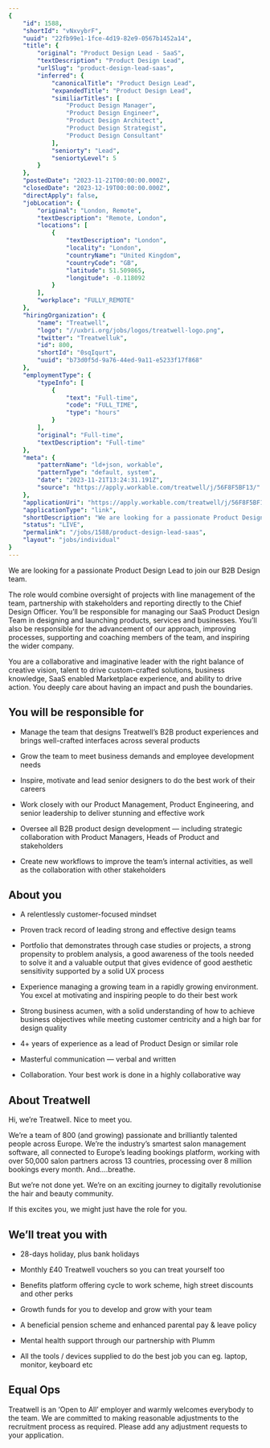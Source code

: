 ```yaml
---
{
	"id": 1588,
	"shortId": "vNxvybrF",
	"uuid": "22fb99e1-1fce-4d19-82e9-0567b1452a14",
	"title": {
		"original": "Product Design Lead - SaaS",
		"textDescription": "Product Design Lead",
		"urlSlug": "product-design-lead-saas",
		"inferred": {
			"canonicalTitle": "Product Design Lead",
			"expandedTitle": "Product Design Lead",
			"similiarTitles": [
				"Product Design Manager",
				"Product Design Engineer",
				"Product Design Architect",
				"Product Design Strategist",
				"Product Design Consultant"
			],
			"seniorty": "Lead",
			"seniortyLevel": 5
		}
	},
	"postedDate": "2023-11-21T00:00:00.000Z",
	"closedDate": "2023-12-19T00:00:00.000Z",
	"directApply": false,
	"jobLocation": {
		"original": "London, Remote",
		"textDescription": "Remote, London",
		"locations": [
			{
				"textDescription": "London",
				"locality": "London",
				"countryName": "United Kingdom",
				"countryCode": "GB",
				"latitude": 51.509865,
				"longitude": -0.118092
			}
		],
		"workplace": "FULLY_REMOTE"
	},
	"hiringOrganization": {
		"name": "Treatwell",
		"logo": "//uxbri.org/jobs/logos/treatwell-logo.png",
		"twitter": "Treatwelluk",
		"id": 800,
		"shortId": "0sqIqurt",
		"uuid": "b73d0f5d-9a76-44ed-9a11-e5233f17f868"
	},
	"employmentType": {
		"typeInfo": [
			{
				"text": "Full-time",
				"code": "FULL_TIME",
				"type": "hours"
			}
		],
		"original": "Full-time",
		"textDescription": "Full-time"
	},
	"meta": {
		"patternName": "ld+json, workable",
		"patternType": "default, system",
		"date": "2023-11-21T13:24:31.191Z",
		"source": "https://apply.workable.com/treatwell/j/56F8F5BF13/"
	},
	"applicationUri": "https://apply.workable.com/treatwell/j/56F8F5BF13/apply/",
	"applicationType": "link",
	"shortDescription": "We are looking for a passionate Product Design Lead to join our B2B Design team. The role would combine oversight of projects with line management of the team, partnership with stakeholders and",
	"status": "LIVE",
	"permalink": "/jobs/1588/product-design-lead-saas",
	"layout": "jobs/individual"
}
---
```

<p>We are looking for a passionate Product Design Lead to join our B2B Design team.&nbsp;</p><p>The role would combine oversight of projects with line management of the team, partnership with stakeholders and reporting directly to the Chief Design Officer. You’ll be responsible for managing our SaaS Product Design Team in designing and launching products, services and businesses. You’ll also be responsible for the advancement of our approach, improving processes, supporting and coaching members of the team, and inspiring the wider company.&nbsp;</p><p>You are a collaborative and imaginative leader with the right balance of creative vision, talent to drive custom-crafted solutions, business knowledge, SaaS enabled Marketplace experience, and ability to drive action. You deeply care about having an impact and push the boundaries.</p><h2>You will be responsible for</h2><ul><li><p>Manage the team that designs Treatwell’s B2B product experiences and brings well-crafted interfaces across several products&nbsp;</p></li><li><p>Grow the team to meet business demands and employee development needs</p></li><li><p>Inspire, motivate and lead senior designers to do the best work of their careers</p></li><li><p>Work closely with our Product Management, Product Engineering, and senior leadership to deliver stunning and effective work</p></li><li><p>Oversee all B2B product design development — including strategic collaboration with Product Managers, Heads of Product and stakeholders</p></li><li><p>Create new workflows to improve the team’s internal activities, as well as the collaboration with other stakeholders</p></li></ul><h2>About you<strong> &nbsp;</strong></h2><ul><li><p>A relentlessly customer-focused mindset</p></li><li><p>Proven track record of leading strong and effective design teams</p></li><li><p>Portfolio that demonstrates through case studies or projects, a strong propensity to problem analysis, a good awareness of the tools needed to solve it and a valuable output that gives evidence of good aesthetic sensitivity supported by a solid UX process</p></li><li><p>Experience managing a growing team in a rapidly growing environment. You excel at motivating and inspiring people to do their best work&nbsp;</p></li><li><p>Strong business acumen, with a solid understanding of how to achieve business objectives while meeting customer centricity and a high bar for design quality</p></li><li><p>4+ years of experience as a lead of Product Design or similar role</p></li><li><p>Masterful communication — verbal and written</p></li><li><p>Collaboration. Your best work is done in a highly collaborative way</p></li></ul><h2>About Treatwell</h2><p>Hi, we’re Treatwell. Nice to meet you.</p><p>We’re a team of 800 (and growing) passionate and brilliantly talented people across Europe. We’re the industry’s smartest salon management software, all connected to Europe’s leading bookings platform, working with over 50,000 salon partners across 13 countries, processing over 8 million bookings every month. And….breathe.</p><p>But we’re not done yet. We’re on an exciting journey to digitally revolutionise the hair and beauty community.</p><p>If this excites you, we might just have the role for you.</p><h2>We’ll treat you with</h2><ul><li><p>28-days holiday, plus bank holidays</p></li><li><p>Monthly £40 Treatwell vouchers so you can treat yourself too</p></li><li><p>Benefits platform offering cycle to work scheme, high street discounts and other perks</p></li><li><p>Growth funds for you to develop and grow with your team</p></li><li><p>A beneficial pension scheme and enhanced parental pay &amp; leave policy</p></li><li><p>Mental health support through our partnership with Plumm</p></li><li><p>All the tools / devices supplied to do the best job you can eg. laptop, monitor, keyboard etc</p></li></ul><h2>Equal Ops</h2><p>Treatwell is an ‘Open to All’ employer and warmly welcomes everybody to the team. We are committed to making reasonable adjustments to the recruitment process as required. Please add any adjustment requests to your application.</p>
